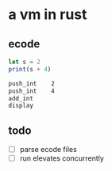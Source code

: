 # a vm in rust

## ecode

```javascript
let s = 2
print(s + 4)
```

```bash
push_int 	2
push_int 	4
add_int 	
display
```

## todo

-[ ] parse ecode files
-[ ] run elevates concurrently
